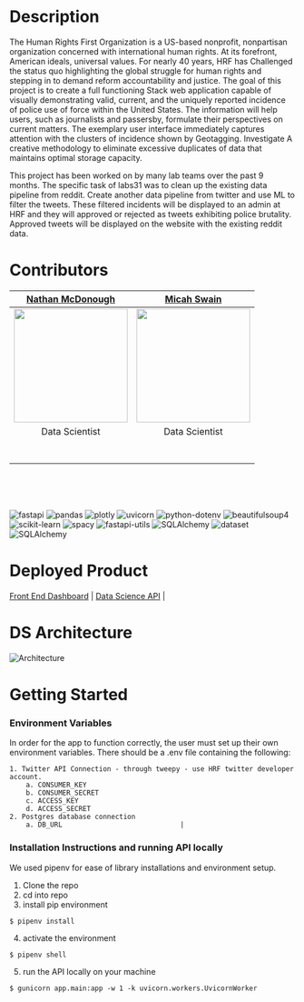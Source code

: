 # Description

The Human Rights First Organization is a US-based nonprofit, nonpartisan organization concerned with international human rights. At its forefront, American ideals, universal values. For nearly 40 years, HRF has Challenged the status quo highlighting the global struggle for human rights and stepping in to demand reform accountability and justice. The goal of this project is to create a full functioning Stack web application capable of visually demonstrating valid, current, and the uniquely reported incidence of police use of force within the United States. The information will help users, such as journalists and passersby, formulate their perspectives on current matters. The exemplary user interface immediately captures attention with the clusters of incidence shown by Geotagging. Investigate A creative methodology to eliminate excessive duplicates of data that maintains optimal storage capacity.

This project has been worked on by many lab teams over the past 9 months. The specific task of labs31 was to clean up the existing data pipeline from reddit. Create another data pipeline from twitter and use ML to filter the tweets. These filtered incidents will be displayed to an admin at HRF and they will approved or rejected as tweets exhibiting police brutality.  Approved tweets will be displayed on the website with the existing reddit data.


# Contributors

| [Nathan McDonough](https://github.com/n8mcdunna/) | [Micah Swain](https://github.com/micahks/) | 
| :---: | :---: |
| [<img src="https://avatars.githubusercontent.com/u/58824684?s=400&u=c5bb9e015949f55456817b746bec9c0eeccd8128&v=4" width = "200" />](https://github.com/n8mcdunna) | [<img src="https://avatars.githubusercontent.com/u/43398469?s=400&u=5bf2613945277963cc0fa324fac0aec60b5664ef&v=4" width = "200" />](https://github.com/micahks/) |
| Data Scientist | Data Scientist | 
|[<img src="https://github.com/favicon.ico" width="15"> ](https://github.com/n8mcdunna) | [<img src="https://github.com/favicon.ico" width="15"> ](https://github.com/micahks/) |
| [ <img src="https://static.licdn.com/sc/h/al2o9zrvru7aqj8e1x2rzsrca" width="15"> ](https://www.linkedin.com/in/n8mcdunna/) | [ <img src="https://static.licdn.com/sc/h/al2o9zrvru7aqj8e1x2rzsrca" width="15"> ](https://www.linkedin.com/in/micah-swain/) | [ <img                      

<br>          

<br>
<br>

![fastapi](https://img.shields.io/badge/fastapi-0.60.1-blue)
![pandas](https://img.shields.io/badge/pandas-1.1.0-blueviolet)
![plotly](https://img.shields.io/badge/plotly-4.9.0-brightgreen)
![uvicorn](https://img.shields.io/badge/uvicorn-0.11.8-ff69b4)
![python-dotenv](https://img.shields.io/badge/python--dotenv-0.14.0-green)
![beautifulsoup4](https://img.shields.io/badge/beautifulsoup4-4.9.1-orange)
![scikit-learn](https://img.shields.io/badge/scikit--learn-0.23.2-yellow)
![spacy](https://img.shields.io/badge/spacy-2.3.2-lightgrey)
![fastapi-utils](https://img.shields.io/badge/fastapi--utils-0.2.1-informational)
![SQLAlchemy](https://img.shields.io/badge/SQLAlchemy-11.3.20-yellowgreen)
![dataset](https://img.shields.io/badge/tweepy-3.10.0-9cf)
![SQLAlchemy](https://img.shields.io/badge/dataset-1.4.5-grey)


# Deployed Product
[Front End Dashboard](https://a.humanrightsfirst.dev/) |
[Data Science API](http://hrf-labs31.eba-pa4ytqk2.us-east-1.elasticbeanstalk.com/#/) |


# DS Architecture
![Architecture](https://raw.githubusercontent.com/n8mcdunna/human-rights-first-ds-labs31/main/DS-Flow%20Chart.png)


# Getting Started

### Environment Variables

In order for the app to function correctly, the user must set up their own environment variables. There should be a .env file containing the following:

	1. Twitter API Connection - through tweepy - use HRF twitter developer account.
		a. CONSUMER_KEY
		b. CONSUMER_SECRET
		c. ACCESS_KEY
		d. ACCESS_SECRET
	2. Postgres database connection 
		a. DB_URL                             |

### Installation Instructions and running API locally

We used pipenv for ease of library installations and environment setup. 

1. Clone the repo
2. cd into repo
3. install pip environment
```terminal
$ pipenv install
```
4. activate the environment
```terminal
$ pipenv shell
```
5. run the API locally on your machine
```terminal
$ gunicorn app.main:app -w 1 -k uvicorn.workers.UvicornWorker
